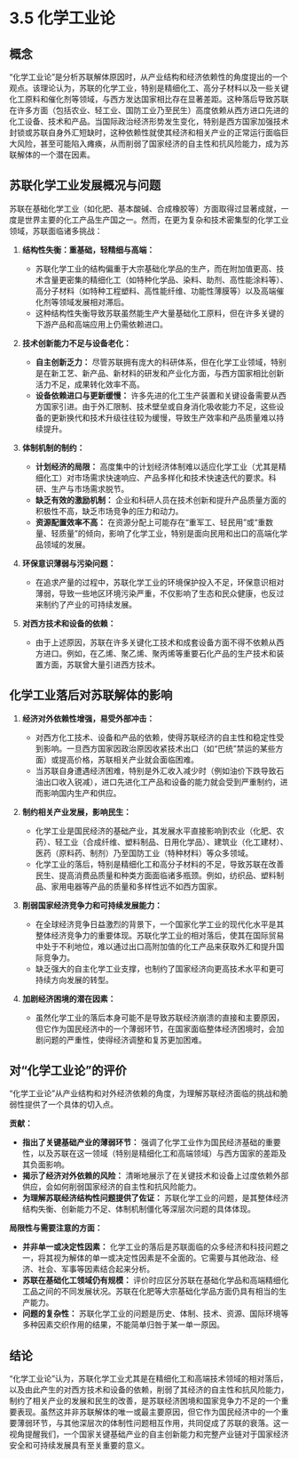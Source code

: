 # 3.5 化学工业论

## 概念

“化学工业论”是分析苏联解体原因时，从产业结构和经济依赖性的角度提出的一个观点。该理论认为，苏联的化学工业，特别是精细化工、高分子材料以及一些关键化工原料和催化剂等领域，与西方发达国家相比存在显著差距。这种落后导致苏联在许多方面（包括农业、轻工业、国防工业乃至民生）高度依赖从西方进口先进的化工设备、技术和产品。当国际政治经济形势发生变化，特别是西方国家加强技术封锁或苏联自身外汇短缺时，这种依赖性就使其经济和相关产业的正常运行面临巨大风险，甚至可能陷入瘫痪，从而削弱了国家经济的自主性和抗风险能力，成为苏联解体的一个潜在因素。

## 苏联化学工业发展概况与问题

苏联在基础化学工业（如化肥、基本酸碱、合成橡胶等）方面取得过显著成就，一度是世界主要的化工产品生产国之一。然而，在更为复杂和技术密集型的化学工业领域，苏联面临诸多挑战：

1.  **结构性失衡：重基础，轻精细与高端：**
    *   苏联化学工业的结构偏重于大宗基础化学品的生产，而在附加值更高、技术含量更密集的精细化工（如特种化学品、染料、助剂、高性能涂料等）、高分子材料（如特种工程塑料、高性能纤维、功能性薄膜等）以及高端催化剂等领域发展相对滞后。
    *   这种结构性失衡导致苏联虽然能生产大量基础化工原料，但在许多关键的下游产品和高端应用上仍需依赖进口。

2.  **技术创新能力不足与设备老化：**
    *   **自主创新乏力：** 尽管苏联拥有庞大的科研体系，但在化学工业领域，特别是在新工艺、新产品、新材料的研发和产业化方面，与西方国家相比创新活力不足，成果转化效率不高。
    *   **设备依赖进口与更新缓慢：** 许多先进的化工生产装置和关键设备需要从西方国家引进。由于外汇限制、技术壁垒或自身消化吸收能力不足，这些设备的更新换代和技术升级往往较为缓慢，导致生产效率和产品质量难以持续提升。

3.  **体制机制的制约：**
    *   **计划经济的局限：** 高度集中的计划经济体制难以适应化学工业（尤其是精细化工）对市场需求快速响应、产品多样化和技术快速迭代的要求。科研、生产与市场需求脱节。
    *   **缺乏有效的激励机制：** 企业和科研人员在技术创新和提升产品质量方面的积极性不高，缺乏市场竞争的压力和动力。
    *   **资源配置效率不高：** 在资源分配上可能存在“重军工、轻民用”或“重数量、轻质量”的倾向，影响了化学工业，特别是面向民用和出口的高端化学品领域的发展。

4.  **环保意识薄弱与污染问题：**
    *   在追求产量的过程中，苏联化学工业的环境保护投入不足，环保意识相对薄弱，导致一些地区环境污染严重，不仅影响了生态和民众健康，也反过来制约了产业的可持续发展。

5.  **对西方技术和设备的依赖：**
    *   由于上述原因，苏联在许多关键化工技术和成套设备方面不得不依赖从西方进口。例如，在乙烯、聚乙烯、聚丙烯等重要石化产品的生产技术和装置方面，苏联曾大量引进西方技术。

## 化学工业落后对苏联解体的影响

1.  **经济对外依赖性增强，易受外部冲击：**
    *   对西方化工技术、设备和产品的依赖，使得苏联经济的自主性和稳定性受到影响。一旦西方国家因政治原因收紧技术出口（如“巴统”禁运的某些方面）或提高价格，苏联相关产业就会面临困难。
    *   当苏联自身遭遇经济困难，特别是外汇收入减少时（例如油价下跌导致石油出口收入锐减），进口先进化工产品和设备的能力就会受到严重制约，进而影响国内生产和供应。

2.  **制约相关产业发展，影响民生：**
    *   化学工业是国民经济的基础产业，其发展水平直接影响到农业（化肥、农药）、轻工业（合成纤维、塑料制品、日用化学品）、建筑业（化工建材）、医药（原料药、制剂）乃至国防工业（特种材料）等众多领域。
    *   化学工业的落后，特别是精细化工和高分子材料的不足，导致苏联在改善民生、提高消费品质量和种类方面面临诸多瓶颈。例如，纺织品、塑料制品、家用电器等产品的质量和多样性远不如西方国家。

3.  **削弱国家经济竞争力和可持续发展能力：**
    *   在全球经济竞争日益激烈的背景下，一个国家化学工业的现代化水平是其整体经济竞争力的重要体现。苏联化学工业的相对落后，使其在国际贸易中处于不利地位，难以通过出口高附加值的化工产品来获取外汇和提升国际竞争力。
    *   缺乏强大的自主化学工业支撑，也制约了国家经济向更高技术水平和更可持续方向发展的转型。

4.  **加剧经济困境的潜在因素：**
    *   虽然化学工业的落后本身可能不是导致苏联经济崩溃的直接和主要原因，但它作为国民经济中的一个薄弱环节，在国家面临整体经济困境时，会加剧问题的严重性，使得经济调整和复苏更加困难。

## 对“化学工业论”的评价

“化学工业论”从产业结构和对外经济依赖的角度，为理解苏联经济面临的挑战和脆弱性提供了一个具体的切入点。

**贡献：**

*   **指出了关键基础产业的薄弱环节：** 强调了化学工业作为国民经济基础的重要性，以及苏联在这一领域（特别是精细化工和高端领域）与西方国家的差距及其负面影响。
*   **揭示了经济对外依赖的风险：** 清晰地展示了在关键技术和设备上过度依赖外部供应，会如何削弱国家经济的自主性和抗风险能力。
*   **为理解苏联经济结构性问题提供了佐证：** 苏联化学工业的问题，是其整体经济结构失衡、创新能力不足、体制机制僵化等深层次问题的具体体现。

**局限性与需要注意的方面：**

*   **并非单一或决定性因素：** 化学工业的落后是苏联面临的众多经济和科技问题之一，将其视为解体的单一或决定性因素是不全面的。它需要与其他政治、经济、社会、军事等因素结合起来分析。
*   **苏联在基础化工领域仍有规模：** 评价时应区分苏联在基础化学品和高端精细化工品之间的不同发展状况。苏联在化肥等大宗基础化学品方面仍具有相当的生产能力。
*   **问题的复杂性：** 苏联化学工业的问题是历史、体制、技术、资源、国际环境等多种因素交织作用的结果，不能简单归咎于某一单一原因。

## 结论

“化学工业论”认为，苏联化学工业尤其是在精细化工和高端技术领域的相对落后，以及由此产生的对西方技术和设备的依赖，削弱了其经济的自主性和抗风险能力，制约了相关产业的发展和民生的改善，是苏联经济困境和国家竞争力不足的一个重要表现。虽然这并非苏联解体的唯一或最主要原因，但它作为国民经济中的一个重要薄弱环节，与其他深层次的体制性问题相互作用，共同促成了苏联的衰落。这一视角提醒我们，一个国家关键基础产业的自主创新能力和完整产业链对于国家经济安全和可持续发展具有至关重要的意义。